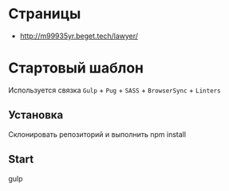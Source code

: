 # Страницы
- http://m99935yr.beget.tech/lawyer/

# Стартовый шаблон
Используется связка `Gulp` + `Pug` + `SASS` + `BrowserSync` + `Linters`

## Установка
Склонировать репозиторий и выполнить npm install

## Start 
gulp

